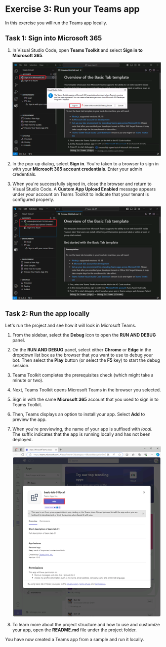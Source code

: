 # Exercise 3: Run your Teams app

In this exercise you will run the Teams app locally.

## Task 1: Sign into Microsoft 365

1. In Visual Studio Code, open **Teams Toolkit** and select **Sign in to Microsoft 365**.

    ![Screenshot of sign-in button in Teams Toolkit for M365.](../../media/sign-in.png)

2. In the pop-up dialog, select **Sign in**. You're taken to a browser to sign in with your **Microsoft 365 account credentials**.  Enter your admin credentials.

3. When you're successfully signed in, close the browser and return to Visual Studio Code. A **Custom App Upload Enabled** message appears under your account on Teams Toolkit to indicate that your tenant is configured properly.

    ![Screenshot of the sideloading enabled note in Teams Toolkit.](../../media/sideload-enabled.png)

## Task 2: Run the app locally

Let's run the project and see how it will look in Microsoft Teams.

1. From the sidebar, select the **Debug** icon to open the **RUN AND DEBUG** panel.
2. On the **RUN AND DEBUG** panel, select either **Chrome** or **Edge** in the dropdown list box as the browser that you want to use to debug your bot.  Then select the **Play** button (or select the **F5** key) to start the debug session.
3. Teams Toolkit completes the prerequisites check (which might take a minute or two).
4. Next, Teams Toolkit opens Microsoft Teams in the browser you selected.
5. Sign in with the same **Microsoft 365** account that you used to sign in to Teams Toolkit.
6. Then, Teams displays an option to install your app. Select **Add** to preview the app.
7. When you're previewing, the name of your app is suffixed with *local*. The suffix indicates that the app is running locally and has not been deployed.

    ![Screenshot of the dialog for installing a Teams app.](../../media/add-teams-app.png)

8. To learn more about the project structure and how to use and customize your app, open the **README.md** file under the project folder.

You have now created a Teams app from a sample and run it locally.
